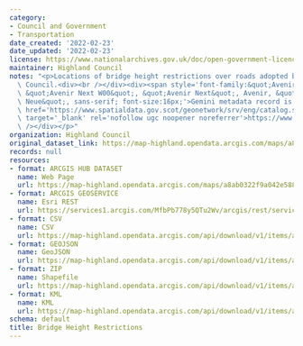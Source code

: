 ```yaml
---
category:
- Council and Government
- Transportation
date_created: '2022-02-23'
date_updated: '2022-02-23'
license: https://www.nationalarchives.gov.uk/doc/open-government-licence/version/3/
maintainer: Highland Council
notes: "<p>Locations of bridge height restrictions over roads adopted by The Highland\
  \ Council.<div><br /></div><div><span style='font-family:&quot;Avenir Next W01&quot;,\
  \ &quot;Avenir Next W00&quot;, &quot;Avenir Next&quot;, Avenir, &quot;Helvetica\
  \ Neue&quot;, sans-serif; font-size:16px;'>Gemini metadata record is at\_</span><a\
  \ href='https://www.spatialdata.gov.scot/geonetwork/srv/eng/catalog.search#/metadata/3581e0d3-a33e-48e7-b479-579c9b5b1fc0'\
  \ target='_blank' rel='nofollow ugc noopener noreferrer'>https://www.spatialdata.gov.scot/geonetwork/srv/eng/catalog.search#/metadata/3581e0d3-a33e-48e7-b479-579c9b5b1fc0</a><br\
  \ /></div></p>"
organization: Highland Council
original_dataset_link: https://map-highland.opendata.arcgis.com/maps/a8ab0322f9a042e588745dfed90189b4_0
records: null
resources:
- format: ARCGIS HUB DATASET
  name: Web Page
  url: https://map-highland.opendata.arcgis.com/maps/a8ab0322f9a042e588745dfed90189b4_0
- format: ARCGIS GEOSERVICE
  name: Esri REST
  url: https://services1.arcgis.com/MfbPb778y5QTu2Wv/arcgis/rest/services/BridgeHeightRestrictions/FeatureServer/0
- format: CSV
  name: CSV
  url: https://map-highland.opendata.arcgis.com/api/download/v1/items/a8ab0322f9a042e588745dfed90189b4/csv?layers=0
- format: GEOJSON
  name: GeoJSON
  url: https://map-highland.opendata.arcgis.com/api/download/v1/items/a8ab0322f9a042e588745dfed90189b4/geojson?layers=0
- format: ZIP
  name: Shapefile
  url: https://map-highland.opendata.arcgis.com/api/download/v1/items/a8ab0322f9a042e588745dfed90189b4/shapefile?layers=0
- format: KML
  name: KML
  url: https://map-highland.opendata.arcgis.com/api/download/v1/items/a8ab0322f9a042e588745dfed90189b4/kml?layers=0
schema: default
title: Bridge Height Restrictions
---
```

